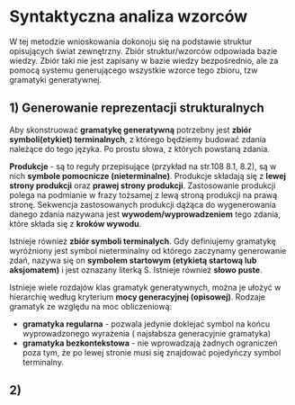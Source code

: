 # Syntaktyczna analiza wzorców

W tej metodzie wnioskowania dokonoju się na podstawie struktur opisujących świat zewnętrzny. Zbiór struktur/wzorców odpowiada bazie wiedzy. Zbiór taki nie jest zapisany w bazie wiedzy bezpośrednio, ale za pomocą systemu generującego wszystkie wzorce tego zbioru, tzw gramatyki generatywnej.

## 1) Generowanie reprezentacji strukturalnych

Aby skonstruować **gramatykę generatywną** potrzebny jest **zbiór symboli(etykiet) terminalnych**, z którego będziemy budować zdania należące do tego języka. Po prostu słowa, z których powstaną zdania.

**Produkcje** - są to reguły przepisujące (przykład na str.108 8.1, 8.2), są w nich **symbole pomocnicze (nieterminalne)**. Produkcje składają się z **lewej strony produkcji** oraz **prawej strony produkcji**. Zastosowanie produkcji polega na podmianie w frazy tożsamej z lewą stroną produkcji na prawą stronę. Sekwencja zastosowanych produkcji dążąca do wygenerowania danego zdania nazywana jest **wywodem/wyprowadzeniem** tego zdania, które składa się z **kroków wywodu**.

Istnieje również **zbiór symboli terminalych**. Gdy definiujemy gramatykę wyróżniony jest symbol nieterminalny od którego zaczynamy generowanie zdań, nazywa się on **symbolem startowym (etykietą startową lub aksjomatem)** i jest oznazany literką S. Istnieje również **słowo puste**.

Istnieje wiele rozdajów klas gramatyk generatywnych, można je ułożyć w hierarchię według kryterium **mocy generacyjnej (opisowej)**. Rodzaje gramatyk ze względu na moc obliczeniową:
- **gramatyka regularna** - pozwala jedynie doklejać symbol na końcu wyprowadzonego wyrażenia ( najsłabsza generacyjnie gramatyka)
- **gramatyka bezkontekstowa** - nie wprowadzają żadnych ograniczeń poza tym, że po lewej stronie musi się znajdować pojedyńczy symbol terminalny.

## 2)
